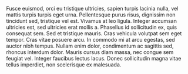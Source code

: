 Fusce euismod, orci eu tristique ultricies, sapien turpis lacinia nulla, vel mattis turpis turpis eget urna. Pellentesque purus risus, dignissim non tincidunt sed, tristique vel est. Vivamus at leo ligula. Integer accumsan ultricies est, sed ultricies erat mollis a. Phasellus id sollicitudin ex, quis consequat sem. Sed et tristique mauris. Cras vehicula volutpat sem eget tempor. Cras vitae posuere arcu. In commodo mi at arcu egestas, sed auctor nibh tempus. Nullam enim dolor, condimentum ac sagittis sed, rhoncus interdum dolor. Mauris cursus diam massa, nec congue sem feugiat vel. Integer faucibus lectus lacus. Donec sollicitudin magna vitae tellus imperdiet, non scelerisque ex malesuada.